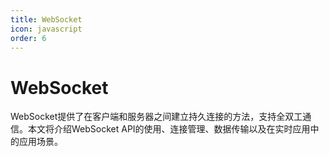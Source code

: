 ```yaml
---
title: WebSocket
icon: javascript
order: 6
---
```


# WebSocket

WebSocket提供了在客户端和服务器之间建立持久连接的方法，支持全双工通信。本文将介绍WebSocket API的使用、连接管理、数据传输以及在实时应用中的应用场景。

